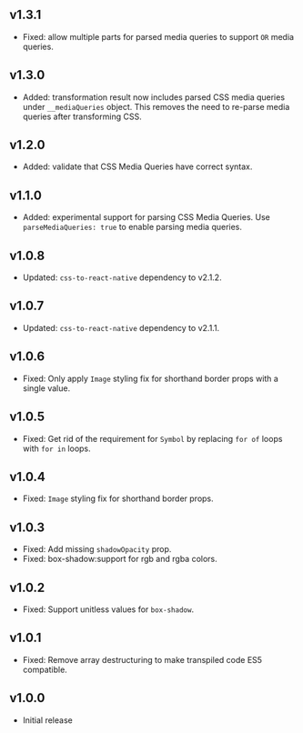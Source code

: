 ## v1.3.1

* Fixed: allow multiple parts for parsed media queries to support `OR` media queries.

## v1.3.0

* Added: transformation result now includes parsed CSS media queries under `__mediaQueries` object. This removes the need to re-parse media queries after transforming CSS.

## v1.2.0

* Added: validate that CSS Media Queries have correct syntax.

## v1.1.0

* Added: experimental support for parsing CSS Media Queries. Use `parseMediaQueries: true` to enable parsing media queries.

## v1.0.8

* Updated: `css-to-react-native` dependency to v2.1.2.

## v1.0.7

* Updated: `css-to-react-native` dependency to v2.1.1.

## v1.0.6

* Fixed: Only apply `Image` styling fix for shorthand border props with a single value.

## v1.0.5

* Fixed: Get rid of the requirement for `Symbol` by replacing `for of` loops with `for in` loops.

## v1.0.4

* Fixed: `Image` styling fix for shorthand border props.

## v1.0.3

* Fixed: Add missing `shadowOpacity` prop.
* Fixed: box-shadow:support for rgb and rgba colors.

## v1.0.2

* Fixed: Support unitless values for `box-shadow`.

## v1.0.1

* Fixed: Remove array destructuring to make transpiled code ES5 compatible.

## v1.0.0

* Initial release
